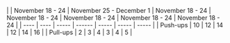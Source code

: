 | | November 18 - 24 |  November 25 - December 1 | November 18 - 24 | November 18 - 24 | November 18 - 24 | November 18 - 24 | November 18 - 24 |
| ---- | ---- | ----- | ------ | ----- | ----- | ----- |
| Push-ups | 10 | 12 | 14 | 12 | 14 | 16 |
| Pull-ups | 2 | 3 | 4 | 3 | 4 | 5 |
